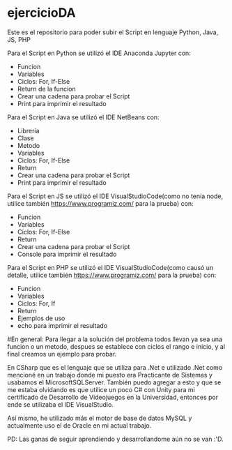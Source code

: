 # ejercicioDA
Este es el repositorio para poder subir el Script en lenguaje Python, Java, JS, PHP

Para el Script en Python se utilizó el IDE Anaconda Jupyter con:
- Funcion
- Variables
- Ciclos: For, If-Else
- Return de la funcion
- Crear una cadena para probar el Script
- Print para imprimir el resultado

Para el Script en Java se utilizó el IDE NetBeans con:
- Librería
- Clase
- Metodo
- Variables
- Ciclos: For, If-Else
- Return
- Crear una cadena para probar el Script
- Print para imprimir el resultado

Para el Script en JS se utilizó el IDE VisualStudioCode(como no tenía node, utilice también https://www.programiz.com/ para la prueba) con:
- Funcion
- Variables
- Ciclos: For, If-Else
- Return
- Crear una cadena para probar el Script
- Console para imprimir el resultado

Para el Script en PHP se utilizó el IDE VisualStudioCode(como causó un detalle, utilice también https://www.programiz.com/ para la prueba) con:
- Funcion
- Variables
- Ciclos: For, If
- Return
- Ejemplos de uso
- echo para imprimir el resultado

#En general:
Para llegar a la solución del problema todos llevan ya sea una funcion o un metodo, despues se establece con ciclos el rango e inicio, y al final creamos un ejemplo para probar.

En CSharp que es el lenguaje que se utiliza para .Net e utilizado .Net como mencioné en un trabajo donde mi puesto era Practicante de Sistemas y usabamos el MicrosoftSQLServer. También puedo agregar a esto y que se me estaba olvidando es que utilice un poco C# con Unity para mi certificado de Desarrollo de Videojuegos en la Universidad, entonces por ende se utilizaba el IDE VisualStudio. 

Así mismo, he utilizado más el motor de base de datos MySQL y actualmente uso el de Oracle en mi actual trabajo. 

PD: Las ganas de seguir aprendiendo y desarrollandome aún no se van :'D.
